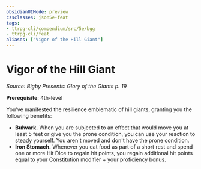 ```yaml
---
obsidianUIMode: preview
cssclasses: json5e-feat
tags:
- ttrpg-cli/compendium/src/5e/bgg
- ttrpg-cli/feat
aliases: ["Vigor of the Hill Giant"]
---
```

# Vigor of the Hill Giant
*Source: Bigby Presents: Glory of the Giants p. 19*  

**Prerequisite**: 4th-level

You've manifested the resilience emblematic of hill giants, granting you the following benefits:

- **Bulwark.** When you are subjected to an effect that would move you at least 5 feet or give you the prone condition, you can use your reaction to steady yourself. You aren't moved and don't have the prone condition.  
- **Iron Stomach.** Whenever you eat food as part of a short rest and spend one or more Hit Dice to regain hit points, you regain additional hit points equal to your Constitution modifier + your proficiency bonus.